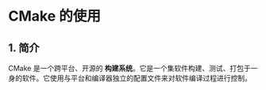 # CMake 的使用

## 1. 简介

CMake 是一个跨平台、开源的 **构建系统**。它是一个集软件构建、测试、打包于一身的软件。它使用与平台和编译器独立的配置文件来对软件编译过程进行控制。
